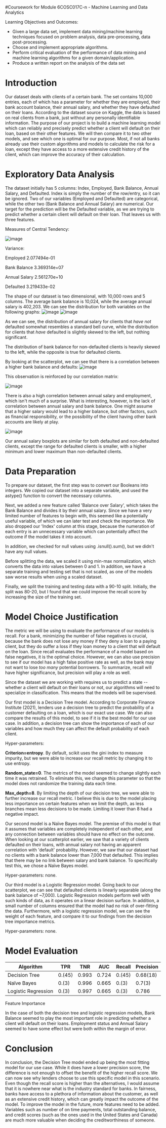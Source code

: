 #Coursework for Module 6COSC017C-n - Machine Learning and Data Analytics

Learning Objectives and Outcomes:
- Given a large data set, implement data mining/machine learning techniques focused on problem analysis, data pre-processing, data post-processing.
- Choose and implement appropriate algorithms.
- Perform critical evaluation of the performance of data mining and machine learning algorithms for a given domain/application.
- Produce a written report on the analysis of the data set

# Introduction

Our dataset deals with clients of a certain bank. The set contains
10,000 entries, each of which has a parameter for whether they are
employed, their bank account balance, their annual salary, and whether
they have defaulted on their loans. According to the dataset source on
Kaggle, the data is based on real clients from a bank, just without any
personally identifiable information. The purpose of our project is to
build a machine learning model which can reliably and precisely predict
whether a client will default on their loan, based on their other
features. We will then compare it to two other models, and see which one
is optimal for our purpose. Most, if not all banks already use their
custom algorithms and models to calculate the risk for a loan, except
they have access to a more extensive credit history of the client, which
can improve the accuracy of their calculation.

# Exploratory Data Analysis

The dataset initially has 5 columns: Index, Employed, Bank Balance,
Annual Salary, and Defaulted. Index is simply the number of the
row/entry, so it can be ignored. Two of our variables (Employed and
Defaulted) are categorical, while the other two (Bank Balance and Annual
Salary) are numerical. Our target for the prediction will be the
Defaulted variable, as we are trying to predict whether a certain client
will default on their loan. That leaves us with three features.

Measures of Central Tendency:

![image](https://user-images.githubusercontent.com/79659647/175014282-0c6bda6b-c606-413e-aec2-9872c4b37929.png)

Variance:

Employed 2.077494e-01

Bank Balance 3.369314e+07

Annual Salary 2.561270e+10

Defaulted 3.219433e-02

The shape of our dataset is two
dimensional, with 10,000 rows and 5 columns. The average bank balance is
10,024, while the average annual salary is 402,203. We can see the
distribution for both variables on the following graphs:
![image](https://user-images.githubusercontent.com/79659647/175014447-fe7164fe-27e7-4cfe-a432-c7a7b94e88c5.png)
![image](https://user-images.githubusercontent.com/79659647/175014463-833ee2dc-8f43-4867-accb-95efdac8ab1e.png)

As we can see, the distribution of annual salary for clients that *have
not* defaulted somewhat resembles a standard bell curve, while the
distribution for clients that *have* defaulted is slightly skewed to the
left, but nothing significant.

The distribution of bank balance for non-defaulted clients is heavily
skewed to the left, while the opposite is true for defaulted clients.

By looking at the scatterplot, we can see that there is a correlation
between a higher bank balance and defaults:
![image](https://user-images.githubusercontent.com/79659647/175014522-64620284-75ea-4d13-80ae-d8fd9fc1c1ff.png)

This observation is reinforced by our correlation matrix:

![image](https://user-images.githubusercontent.com/79659647/175014557-31e14762-c8d1-4b43-83fc-2affc6f21623.png)

There is also a high correlation between annual salary and employment,
which isn't much of a surprise. What is interesting, however, is the
lack of correlation between annual salary and bank balance. One might
assume that a higher salary would lead to a higher balance, but other
factors, such as financial responsibility, or the possibility of the
client having other bank accounts are likely at play.

![image](https://user-images.githubusercontent.com/79659647/175014592-657f128b-c9d5-4f3d-8645-221f5b1bb6ce.png)

Our annual salary boxplots are similar for both defaulted and
non-defaulted clients, except the range for defaulted clients is
smaller, with a higher minimum and lower maximum than non-defaulted
clients.

# Data Preparation

To prepare our dataset, the first step was to convert our Booleans into
integers. We copied our dataset into a separate variable, and used the
astype() function to convert the necessary columns.

Next, we added a new feature called 'Balance over Salary', which takes
the Bank Balance and divides it by their annual salary. Since we have a
very limited number of features to begin with, this seemed like a
potentially useful variable, of which we can later test and check the
importance. We also dropped our 'Index' column at this stage, because
the numeration of each entry is an unnecessary variable which can
potentially affect the outcome if the model takes it into account.

In addition, we checked for null values using .isnull().sum(), but we
didn't have any null values.

Before splitting the data, we scaled it using min-max normalization,
which converts the data into values between 0 and 1. In addition, we
have a separate training and testing set that is not scaled, as one of
the models saw worse results when using a scaled dataset.

Finally, we split the training and testing data with a 90-10 split.
Initially, the split was 80-20, but I found that we could improve the
recall score by increasing the size of the training set.

# Model Choice Justification

The metric we will be using to evaluate the performance of our models is
recall. For a bank, minimizing the number of false negatives is crucial,
because the bank does not lose any money if they deny a loan to a paying
client, but they do suffer a loss if they loan money to a client that
will default on the loan. Since recall evaluates the performance of a
model based on false negatives, it is the optimal choice. However, we
can also use precision to see if our model has a high false positive
rate as well, as the bank may not want to lose *too many* potential
borrowers. To summarize, recall will have higher significance, but
precision will play a role as well.

Since the dataset we are working with requires us to predict a state --
whether a client will default on their loans or not, our algorithms will
need to specialize in classification. This means that the models will be
supervised.

Our first model is a Decision Tree model. According to Corporate Finance
Institute (2021), lenders use a decision tree to predict the probability
of a customer defaulting on a loan, which is our exact use case. We can
also compare the results of this model, to see if it is the best model
for our use case. In addition, a decision tree can show the importance
of each of our variables and how much they can affect the default
probability of each client.

Hyper-parameters:

**Criterion=entropy**. By default, scikit uses the gini index to measure
impurity, but we were able to increase our recall metric by changing it
to use entropy.

**Random_state=0**. The metrics of the model seemed to change slightly
each time it was retrained. To eliminate this, we change this parameter
so that the model does not randomize the training data each time.

**Max_depth=8**. By limiting the depth of our decision tree, we were
able to further increase our recall metric. I believe this is due to the
model placing less importance on certain features when we limit the
depth, as less branches mean less decisions to be made. Limiting it
lower than 8 had a negative impact.

Our second model is a Naïve Bayes model. The premise of this model is
that it assumes that variables are completely independent of each other,
and any connection between variables should have no effect on the
outcome. When looking at our scatterplot earlier, we saw that a variety
of clients defaulted on their loans, with annual salary not having an
apparent correlation with 'default' probability. However, we saw that
our dataset had no clients with a bank balance lower than 7,000 that
defaulted. This implies that there may be no link between salary and
bank balance. To specifically test this, we chose a Naïve Bayes model.

Hyper-parameters: none.

Our third model is a Logistic Regression model. Going back to our
scatterplot, we can see that defaulted clients is linearly separable
(along the bank balance of \~7,000). Logistic Regression models perform
well with such kinds of data, as it operates on a linear decision
surface. In addition, a small number of columns ensured that the model
had no risk of over-fitting the data. Furthermore, with a logistic
regression model, we can see the weight of each feature, and compare it
to our findings from the decision tree importance metrics.

Hyper-parameters: none.

# Model Evaluation

  Algorithm   | TPR        | TNR       |  AUC      |   Recall  |    Precision |
  ------------| -----------| ----------|-----------|-----------|--------------|
  Decision Tree  | 0.(45)     | 0.993     |  0.724    |  0.(45)   |   0.68(18)   |
  Naïve Bayes | 0.(3)      | 0.996     |   0.665   | 0.(3)     | 0.7(3)       |
  Logistic Regression   | 0.(3)      | 0.997     |  0.665    |  0.(3)    |   0.786      |

Feature Importance

In the case of both the decision tree and logistic regression models,
Bank Balance seemed to play the most important role in predicting
whether a client will default on their loans. Employment status and
Annual Salary seemed to have some effect but were both within the margin
of error.

# Conclusion

In conclusion, the Decision Tree model ended up being the most fitting
model for our use case. While it does have a lower precision score, the
difference is not enough to offset the benefit of the higher recall
score. We can now see why lenders choose to use this specific model in
this scenario. Even though the recall score is higher than the
alternatives, I would assume that it is nowhere near what is the
industry standard for banks. In fairness, banks have access to a
plethora of information about the customer, as well as an extensive
credit history, which can greatly impact the outcome of the model. To
improve the model in the future, more features need to be added.
Variables such as number of on time payments, total outstanding balance,
and credit scores (such as the ones used in the United States and
Canada) are much more valuable when deciding the creditworthiness of
someone.
